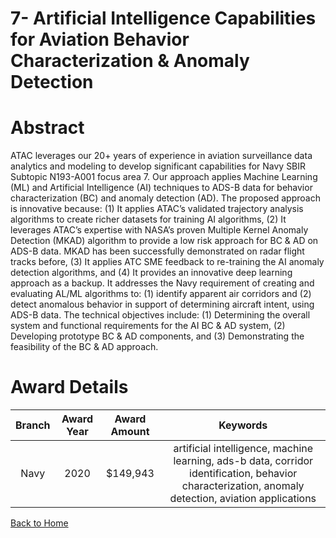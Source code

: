 
7- Artificial Intelligence Capabilities for Aviation Behavior Characterization &amp; Anomaly Detection
======================================================================================================

# Abstract


ATAC leverages our 20+ years of experience in aviation surveillance data analytics and modeling to develop significant capabilities for Navy SBIR Subtopic N193-A001 focus area 7. Our approach applies Machine Learning (ML) and Artificial Intelligence (AI) techniques to ADS-B data for behavior characterization (BC) and anomaly detection (AD). The proposed approach is innovative because: (1) It applies ATAC’s validated trajectory analysis algorithms to create richer datasets for training AI algorithms, (2) It leverages ATAC’s expertise with NASA’s proven Multiple Kernel Anomaly Detection (MKAD) algorithm to provide a low risk approach for BC & AD on ADS-B data. MKAD has been successfully demonstrated on radar flight tracks before, (3) It applies ATC SME feedback to re-training the AI anomaly detection algorithms, and (4) It provides an innovative deep learning approach as a backup. It addresses the Navy requirement of creating and evaluating AL/ML algorithms to: (1) identify apparent air corridors and (2) detect anomalous behavior in support of determining aircraft intent, using ADS-B data. The technical objectives include: (1) Determining the overall system and functional requirements for the AI BC & AD system, (2) Developing prototype BC & AD components, and (3) Demonstrating the feasibility of the BC & AD approach.  

# Award Details

|Branch|Award Year|Award Amount|Keywords|
| :---: | :---: | :---: | :---: |
|Navy|2020|$149,943|artificial intelligence, machine learning, ads-b data, corridor identification, behavior characterization, anomaly detection, aviation applications|
  
  


[Back to Home](https://github.com/chrischow/dod_sbir_awards#2097)